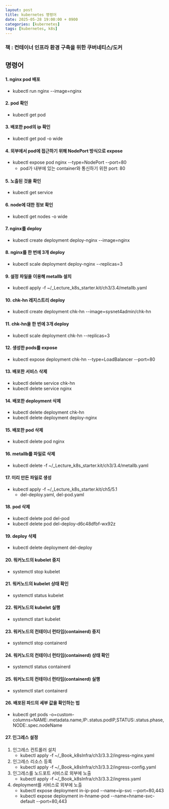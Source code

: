 ```yaml
---
layout: post
title: kubernetes 명령어
date: 2025-05-28 19:00:00 + 0900
categories: [kubernetes]
tags: [kubernetes, k8s]
---
```

### 책 : 컨테이너 인프라 환경 구축을 위한 쿠버네티스/도커

## 명령어

#### 1. nginx pod 배포
- kubectl run nginx --image=nginx
	
#### 2. pod 확인
- kubectl get pod
	
#### 3. 배포한 pod의 ip 확인
- kubectl get pod -o wide

#### 4. 외부에서 pod에 접근하기 위해 NodePort 방식으로 expose
- kubectl expose pod nginx --type=NodePort --port=80
	- pod가 내부에 있는 container와 통신하기 위한 port: 80
		
#### 5. 노출된 것을 확인
- kubectl get service

#### 6. node에 대한 정보 확인
- kubectl get nodes -o wide

#### 7. nginx를 deploy
- kubectl create deployment deploy-nginx --image=nginx
	
#### 8. nginx를 한 번에 3개 deploy 
- kubectl scale deployment deploy-nginx --replicas=3
	
#### 9. 설정 파일을 이용해 metallb 설치
- kubectl apply -f ~/_Lecture_k8s_starter.kit/ch3/3.4/metallb.yaml

#### 10. chk-hn 레지스트리 deploy	
- kubectl create deployment chk-hn --image=sysnet4admin/chk-hn

#### 11. chk-hn을 한 번에 3개 deploy	
- kubectl scale deployment chk-hn --replicas=3
	
#### 12. 생성한 pods를 expose
- kubectl expose deployment chk-hn --type=LoadBalancer --port=80

#### 13. 배포한 서비스 삭제	
- kubectl delete service chk-hn
- kubectl delete service nginx
	
#### 14. 배포한 deployment 삭제
- kubectl delete deployment chk-hn
- kubectl delete deployment deploy-nginx

#### 15. 배포한 pod 삭제
- kubectl delete pod nginx

#### 16. metallb를 파일로 삭제
- kubectl delete -f ~/_Lecture_k8s_starter.kit/ch3/3.4/metallb.yaml
	
#### 17. 미리 만든 파일로 생성
- kubectl apply -f ~/_Lecture_k8s_starter.kit/ch5/5.1
	- del-deploy.yaml, del-pod.yaml

#### 18. pod 삭제
- kubectl delete pod del-pod
- kubectl delete pod del-deploy-d6c48dfbf-wx92z

#### 19. deploy 삭제
- kubectl delete deployment del-deploy
	
#### 20. 워커노드의 kubelet 중지
- systemctl stop kubelet

#### 21. 워커노드의 kubelet 상태 확인
- systemctl status kubelet

#### 22. 워커노드의 kubelet 실행
- systemctl start kubelet

#### 23. 워커노드의 컨테이너 런타임(containerd) 중지
- systemctl stop containerd

#### 24. 워커노드의 컨테이너 런타임(containerd) 상태 확인
- systemctl status containerd
	
#### 25. 워커노드의 컨테이너 런타임(containerd) 실행
- systemctl start containerd
	
#### 26. 배포된 파드의 세부 값을 확인하는 법
- kubectl get pods -o=custom-columns=NAME:.metadata.name,IP:.status.podIP,STATUS:.status.phase,NODE:.spec.nodeName

#### 27. 인그레스 설정
1. 인그레스 컨트롤러 설치
	- kubectl apply -f ~/_Book_k8sInfra/ch3/3.3.2/ingress-nginx.yaml
2. 인그레스 리소스 등록
	- kubectl apply -f ~/_Book_k8sInfra/ch3/3.3.2/ingress-config.yaml
3. 인그레스를 노드포트 서비스로 외부에 노출
	- kubectl apply -f ~/_Book_k8sInfra/ch3/3.3.2/ingress.yaml
4. deployment를 서비스로 외부에 노출
	- kubectl expose deployment in-ip-pod --name=ip-svc --port=80,443
	- kubectl expose deployment in-hname-pod --name=hname-svc-default --port=80,443